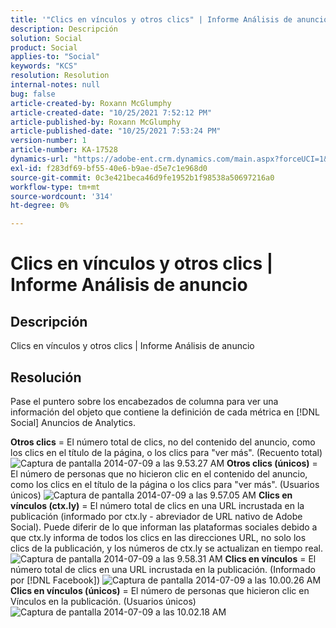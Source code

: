 ```yaml
---
title: '"Clics en vínculos y otros clics" | Informe Análisis de anuncio"'
description: Descripción
solution: Social
product: Social
applies-to: "Social"
keywords: "KCS"
resolution: Resolution
internal-notes: null
bug: false
article-created-by: Roxann McGlumphy
article-created-date: "10/25/2021 7:52:12 PM"
article-published-by: Roxann McGlumphy
article-published-date: "10/25/2021 7:53:24 PM"
version-number: 1
article-number: KA-17528
dynamics-url: "https://adobe-ent.crm.dynamics.com/main.aspx?forceUCI=1&pagetype=entityrecord&etn=knowledgearticle&id=4a6c960a-cd35-ec11-b6e6-000d3a3485ea"
exl-id: f283df69-bf55-40e6-b9ae-d5e7c1e968d0
source-git-commit: 0c3e421beca46d9fe1952b1f98538a50697216a0
workflow-type: tm+mt
source-wordcount: '314'
ht-degree: 0%

---
```


# Clics en vínculos y otros clics | Informe Análisis de anuncio

## Descripción

Clics en vínculos y otros clics | Informe Análisis de anuncio

## Resolución


Pase el puntero sobre los encabezados de columna para ver una información del objeto que contiene la definición de cada métrica en [!DNL Social]  Anuncios de Analytics.

<b>Otros clics</b> = El número total de clics, no del contenido del anuncio, como los clics en el título de la página, o los clics para &quot;ver más&quot;. (Recuento total)
![Captura de pantalla 2014-07-09 a las 9.53.27 AM](https://helpx.adobe.com/content/dam/help/en/social/kb/link-clicks-click-definitions/jcr%3acontent/main-pars/image/Screen%20Shot%202014-07-09%20at%209.53.27%20AM.png "Captura de pantalla 2014-07-09 a las 9.53.27 AM")
<b>Otros clics (únicos)</b> = El número de personas que no hicieron clic en el contenido del anuncio, como los clics en el título de la página o los clics para &quot;ver más&quot;. (Usuarios únicos)
![Captura de pantalla 2014-07-09 a las 9.57.05 AM](https://helpx.adobe.com/content/dam/help/en/social/kb/link-clicks-click-definitions/jcr%3acontent/main-pars/image_0/Screen%20Shot%202014-07-09%20at%209.57.05%20AM.png "Captura de pantalla 2014-07-09 a las 9.57.05 AM")
<b>Clics en vínculos (ctx.ly)</b> = El número total de clics en una URL incrustada en la publicación (informado por ctx.ly - abreviador de URL nativo de Adobe Social). Puede diferir de lo que informan las plataformas sociales debido a que ctx.ly informa de todos los clics en las direcciones URL, no solo los clics de la publicación, y los números de ctx.ly se actualizan en tiempo real.
![Captura de pantalla 2014-07-09 a las 9.58.31 AM](https://helpx.adobe.com/content/dam/help/en/social/kb/link-clicks-click-definitions/jcr%3acontent/main-pars/image_1/Screen%20Shot%202014-07-09%20at%209.58.31%20AM.png "Captura de pantalla 2014-07-09 a las 9.58.31 AM")
<b>Clics en vínculos</b> = El número total de clics en una URL incrustada en la publicación. (Informado por [!DNL Facebook])
![Captura de pantalla 2014-07-09 a las 10.00.26 AM](https://helpx.adobe.com/content/dam/help/en/social/kb/link-clicks-click-definitions/jcr%3acontent/main-pars/image_2/Screen%20Shot%202014-07-09%20at%2010.00.26%20AM.png "Captura de pantalla 2014-07-09 a las 10.00.26 AM")
<b>Clics en vínculos (únicos)</b> = El número de personas que hicieron clic en Vínculos en la publicación. (Usuarios únicos)
![Captura de pantalla 2014-07-09 a las 10.02.18 AM](https://helpx.adobe.com/content/dam/help/en/social/kb/link-clicks-click-definitions/jcr%3acontent/main-pars/image_3/Screen%20Shot%202014-07-09%20at%2010.02.18%20AM.png "Captura de pantalla 2014-07-09 a las 10.02.18 AM")
